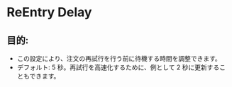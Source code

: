 # **ReEntry Delay**

## 目的:

- この設定により、注文の再試行を行う前に待機する時間を調整できます。
- デフォルト: 5 秒。再試行を高速化するために、例として 2 秒に更新することもできます。
